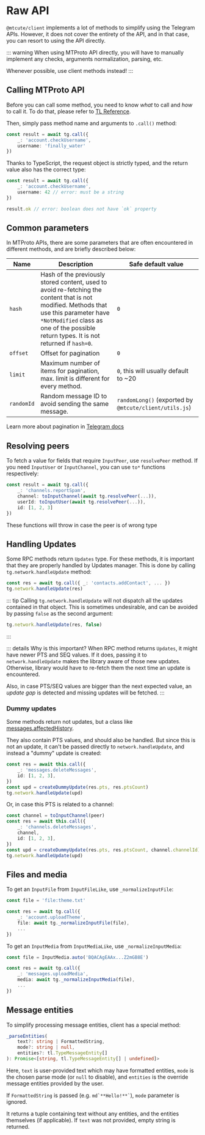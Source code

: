 # Raw API

`@mtcute/client` implements a lot of methods to simplify using the
Telegram APIs. However, it does not cover the entirety of the API,
and in that case, you can resort to using the API directly.

::: warning
When using MTProto API directly, you will have to manually
implement any checks, arguments normalization, parsing, etc.

Whenever possible, use client methods instead!
:::

## Calling MTProto API

Before you can call some method, you need to know *what* to call and *how* to
call it. To do that, please refer to [TL Reference](https://core.telegram.org/methods).

Then, simply pass method name and arguments to `.call()` method:

```ts
const result = await tg.call({
    _: 'account.checkUsername',
    username: 'finally_water'
})
```

Thanks to TypeScript, the request object is strictly typed,
and the return value also has the correct type:

```ts
const result = await tg.call({
    _: 'account.checkUsername',
    username: 42 // error: must be a string
})

result.ok // error: boolean does not have `ok` property
```

## Common parameters

In MTProto APIs, there are some parameters that are
often encountered in different methods, and are
briefly described below:

| Name | Description | Safe default value |
|---|---|---|
| `hash` | Hash of the previously stored content, used to avoid re-fetching the content that is not modified. Methods that use this parameter have `*NotModified` class as one of the possible return types. It is not returned if `hash=0`. | `0`
| `offset` | Offset for pagination | `0`
| `limit` | Maximum number of items for pagination, max. limit is different for every method. | `0`, this will usually default to ~20
| `randomId` | Random message ID to avoid sending the same message. | `randomLong()` (exported by `@mtcute/client/utils.js`)

Learn more about pagination in [Telegram docs](https://core.telegram.org/api/offsets)

## Resolving peers

To fetch a value for fields that require `InputPeer`, use `resolvePeer` method.
If you need `InputUser` or `InputChannel`, you can use `to*` functions
respectively:

```ts
const result = await tg.call({
    _: 'channels.reportSpam',
    channel: toInputChannel(await tg.resolvePeer(...)),
    userId: toInputUser(await tg.resolvePeer(...)),
    id: [1, 2, 3]
})
```

These functions will throw in case the peer is of wrong type

## Handling Updates

Some RPC methods return `Updates` type. For these methods,
it is important that they are properly handled by Updates manager.
This is done by calling `tg.network.handleUpdate` method:

```ts
const res = await tg.call({ _: 'contacts.addContact', ... })
tg.network.handleUpdate(res)
```

::: tip
Calling `tg.network.handleUpdate` will not dispatch all the updates contained
in that object. This is sometimes undesirable, and can be avoided
by passing `false` as the second argument:

```ts
tg.network.handleUpdate(res, false)
```
:::

::: details Why is this important?
When RPC method returns `Updates`, it might have newer PTS and SEQ values.
If it does, passing it to `network.handleUpdate` makes the library aware of those
new updates. Otherwise, library would have to re-fetch them the next
time an update is encountered.

Also, in case PTS/SEQ values are bigger than the next expected value,
an *update gap* is detected and missing updates will be fetched.
:::

### Dummy updates

Some methods return not updates, but a class like
[messages.affectedHistory](https://corefork.telegram.org/constructor/messages.affectedHistory).

They also contain PTS values, and should also be handled.
But since this is not an update, it can't be passed directly
to `network.handleUpdate`, and instead a "dummy" update is created:

```ts
const res = await this.call({
    _: 'messages.deleteMessages',
    id: [1, 2, 3],
})
const upd = createDummyUpdate(res.pts, res.ptsCount)
tg.network.handleUpdate(upd)
```

Or, in case this PTS is related to a channel:

```ts
const channel = toInputChannel(peer)
const res = await this.call({
    _: 'channels.deleteMessages',
    channel,
    id: [1, 2, 3],
})
const upd = createDummyUpdate(res.pts, res.ptsCount, channel.channelId)
tg.network.handleUpdate(upd)
```

## Files and media

To get an `InputFile` from `InputFileLike`, use `_normalizeInputFile`:

```ts
const file = 'file:theme.txt'

const res = await tg.call({
    _: 'account.uploadTheme',
    file: await tg._normalizeInputFile(file),
    ...
})
```

To get an `InputMedia` from `InputMediaLike`, use `_normalizeInputMedia`:

```ts
const file = InputMedia.auto('BQACAgEAAx...Z2mGB8E')

const res = await tg.call({
    _: 'messages.uploadMedia',
    media: await tg._normalizeInputMedia(file),
    ...
})
```

## Message entities

To simplify processing message entities, client has a special method:
```ts
_parseEntities(
    text?: string | FormattedString,
    mode?: string | null,
    entities?: tl.TypeMessageEntity[]
): Promise<[string, tl.TypeMessageEntity[] | undefined]>
```

Here, `text` is user-provided text which may have formatted entities,
`mode` is the chosen parse mode (or `null` to disable), and `entities`
is the override message entities provided by the user.

If `FormattedString` is passed (e.g. <code>md\`\*\*Hello!**\`</code>),
`mode` parameter is ignored.

It returns a tuple containing text without any entities, and the entities
themselves (if applicable). If `text` was not provided, empty string
is returned.
